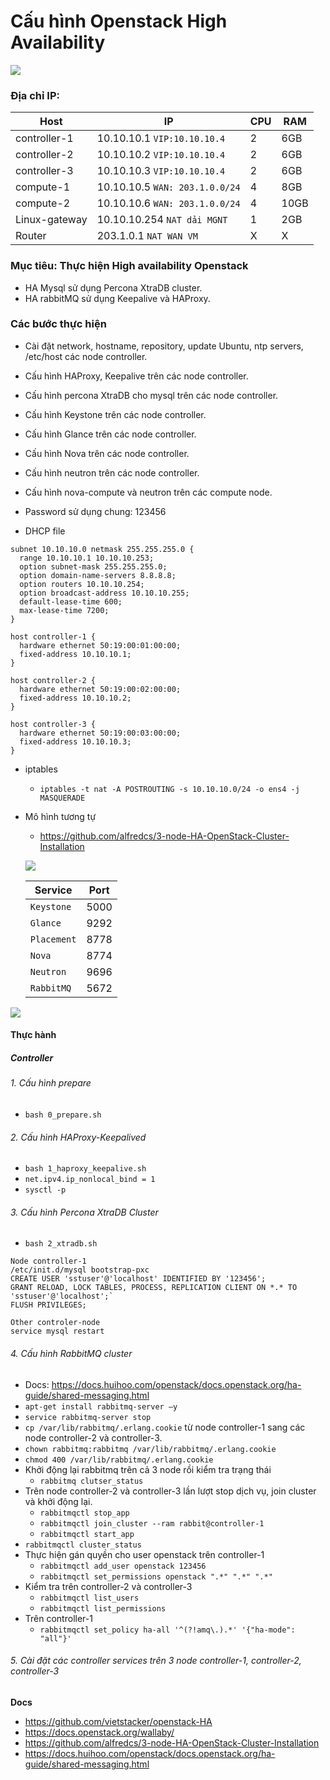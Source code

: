 # Cấu hình Openstack High Availability

![](https://i.ibb.co/10v4VLj/Screenshot-from-2021-09-25-00-04-57.png)

### Địa chỉ IP:

|Host| IP| CPU|RAM|
|----|---|----|---|
|controller-1| 10.10.10.1 `VIP:10.10.10.4`|2|6GB|
|controller-2| 10.10.10.2 `VIP:10.10.10.4`|2|6GB|
|controller-3| 10.10.10.3 `VIP:10.10.10.4`|2|6GB|
|compute-1|10.10.10.5 `WAN: 203.1.0.0/24`|4|8GB|
|compute-2|10.10.10.6 `WAN: 203.1.0.0/24`|4|10GB|
|Linux-gateway|10.10.10.254 `NAT dải MGNT`|1|2GB|
|Router|203.1.0.1 `NAT WAN VM`|X|X| 

### Mục tiêu: Thực hiện High availability Openstack
- HA Mysql sử dụng Percona XtraDB cluster.
- HA rabbitMQ sử dụng Keepalive và HAProxy.

### Các bước thực hiện
- Cài đặt network, hostname, repository, update Ubuntu, ntp servers, /etc/host các node controller.
- Cấu hình HAProxy, Keepalive trên các node controller.
- Cấu hình percona XtraDB cho mysql trên các node controller.
- Cấu hình Keystone trên các node controller.
- Cấu hình Glance trên các node controller.
- Cấu hình Nova trên các node controller.
- Cấu hình neutron trên các node controller.
- Cấu hình nova-compute và neutron trên các compute node.

- Password sử dụng chung: 123456
- DHCP file
```
subnet 10.10.10.0 netmask 255.255.255.0 {
  range 10.10.10.1 10.10.10.253;
  option subnet-mask 255.255.255.0;
  option domain-name-servers 8.8.8.8;
  option routers 10.10.10.254;
  option broadcast-address 10.10.10.255;
  default-lease-time 600;
  max-lease-time 7200;
}

host controller-1 {
  hardware ethernet 50:19:00:01:00:00;
  fixed-address 10.10.10.1;
}

host controller-2 {
  hardware ethernet 50:19:00:02:00:00;
  fixed-address 10.10.10.2;
}

host controller-3 {
  hardware ethernet 50:19:00:03:00:00;
  fixed-address 10.10.10.3;
}

```

- iptables
  + `iptables -t nat -A POSTROUTING -s 10.10.10.0/24 -o ens4 -j MASQUERADE`

- Mô hình tương tự 
  + https://github.com/alfredcs/3-node-HA-OpenStack-Cluster-Installation

  ![](https://cloud.githubusercontent.com/assets/3374971/7358159/85d0749c-ece8-11e4-993e-4cef1ce01a49.png)

  |Service|Port|
  |-------|----|
  |`Keystone`| 5000|
  |`Glance`|9292|
  |`Placement`|8778|
  |`Nova`|8774|
  |`Neutron`|9696|
  |`RabbitMQ`|5672|
  
![](https://i.ibb.co/MMH6JgX/Screenshot-from-2021-09-25-10-12-51.png)

#### Thực hành
##### Controller
###### 1. Cấu hình prepare 
- `bash 0_prepare.sh`

###### 2. Cấu hình HAProxy-Keepalived
- `bash 1_haproxy_keepalive.sh`
- `net.ipv4.ip_nonlocal_bind = 1`
- `sysctl -p`

###### 3. Cấu hình Percona XtraDB Cluster
- `bash 2_xtradb.sh`

```
Node controller-1
/etc/init.d/mysql bootstrap-pxc
CREATE USER 'sstuser'@'localhost' IDENTIFIED BY '123456';
GRANT RELOAD, LOCK TABLES, PROCESS, REPLICATION CLIENT ON *.* TO 'sstuser'@'localhost';`
FLUSH PRIVILEGES;

Other controler-node
service mysql restart
```

###### 4. Cấu hình RabbitMQ cluster
- Docs: https://docs.huihoo.com/openstack/docs.openstack.org/ha-guide/shared-messaging.html
- `apt-get install rabbitmq-server –y `
- `service rabbitmq-server stop`
- `cp /var/lib/rabbitmq/.erlang.cookie` từ node controller-1 sang các node controller-2 và controller-3.
- `chown rabbitmq:rabbitmq /var/lib/rabbitmq/.erlang.cookie`
- `chmod 400 /var/lib/rabbitmq/.erlang.cookie`
- Khởi động lại rabbitmq trên cả 3 node rồi kiểm tra trạng thái
  + `rabbitmq clutser_status`
- Trên node controller-2 và controller-3 lần lượt stop dịch vụ, join cluster và khởi động lại.
  + `rabbitmqctl stop_app`
  + `rabbitmqctl join_cluster --ram rabbit@controller-1`
  + `rabbitmqctl start_app`
- `rabbitmqctl cluster_status`
- Thực hiện gán quyền cho user openstack trên controller-1
  - `rabbitmqctl add_user openstack 123456`
  - `rabbitmqctl set_permissions openstack ".*" ".*" ".*" `
- Kiểm tra trên controller-2 và controller-3
  - `rabbitmqctl list_users`
  - `rabbitmqctl list_permissions`
- Trên controller-1
  - `rabbitmqctl set_policy ha-all '^(?!amq\.).*' '{"ha-mode": "all"}' `

###### 5. Cài đặt các controller services trên 3 node controller-1, controller-2, controller-3


__Docs__
- https://github.com/vietstacker/openstack-HA
- https://docs.openstack.org/wallaby/
- https://github.com/alfredcs/3-node-HA-OpenStack-Cluster-Installation
- https://docs.huihoo.com/openstack/docs.openstack.org/ha-guide/shared-messaging.html

